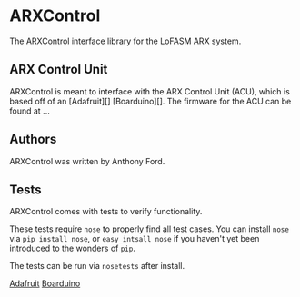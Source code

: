 ARXControl
==========

The ARXControl interface library for the LoFASM ARX system.

ARX Control Unit
----------------

ARXControl is meant to interface with the ARX Control Unit (ACU), which is based
off of an [Adafruit][] [Boarduino][]. The firmware for the ACU can be found at ...

Authors
-------

ARXControl was written by Anthony Ford.


Tests
-----

ARXControl comes with tests to verify functionality.

These tests require `nose` to properly find all test cases.
You can install `nose` via `pip install nose`, or `easy_intsall nose` if you
haven't yet been introduced to the wonders of `pip`.

The tests can be run via `nosetests` after install.

[Adafruit](http://www.adafruit.com)
[Boarduino](http://www.adafruit.com/products/91)
